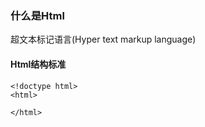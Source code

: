### 什么是Html

超文本标记语言\(Hyper  text markup  language\)

#### Html结构标准

```
<!doctype html>
<html>
    
</html>
```



